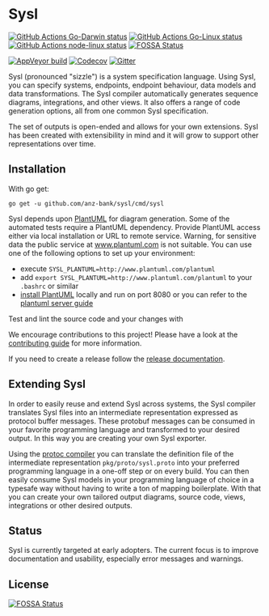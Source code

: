 # Sysl

[![GitHub Actions Go-Darwin status](https://github.com/anz-bank/sysl/workflows/Go-Darwin/badge.svg)](.)
[![GitHub Actions Go-Linux status](https://github.com/anz-bank/sysl/workflows/Go-Linux/badge.svg)](.)
[![GitHub Actions node-linux status](https://github.com/anz-bank/sysl/workflows/node-linux/badge.svg)](.)
[![FOSSA Status](https://app.fossa.io/api/projects/git%2Bgithub.com%2FChloePlanet%2Fsysl.svg?type=shield)](https://app.fossa.io/projects/git%2Bgithub.com%2FChloePlanet%2Fsysl?ref=badge_shield)


[![AppVeyor build](https://img.shields.io/appveyor/ci/anz-bank/sysl/master.svg?logo=appveyor)](https://ci.appveyor.com/project/anz-bank/sysl/branch/master)
[![Codecov](https://img.shields.io/codecov/c/github/anz-bank/sysl/master.svg)](https://codecov.io/gh/anz-bank/sysl/branch/master)
[![Gitter](https://img.shields.io/gitter/room/nwjs/nw.js.svg)](https://gitter.im/anz-bank/sysl)

Sysl (pronounced "sizzle") is a system specification language. Using Sysl, you
can specify systems, endpoints, endpoint behaviour, data models and data
transformations. The Sysl compiler automatically generates sequence diagrams,
integrations, and other views. It also offers a range of code generation
options, all from one common Sysl specification.

The set of outputs is open-ended and allows for your own extensions. Sysl has
been created with extensibility in mind and it will grow to support other
representations over time.

## Installation

With go get:

`go get -u github.com/anz-bank/sysl/cmd/sysl`


Sysl depends upon [PlantUML](http://plantuml.com/) for diagram generation. Some
of the automated tests require a PlantUML dependency. Provide PlantUML access
either via local installation or URL to remote service. Warning, for sensitive
data the public service at www.plantuml.com is not suitable. You can use one of
the following options to set up your environment:

- execute `SYSL_PLANTUML=http://www.plantuml.com/plantuml`
- add `export SYSL_PLANTUML=http://www.plantuml.com/plantuml` to your `.bashrc`
  or similar
- [install PlantUML](http://plantuml.com/starting) locally and run on port
  8080 or you can refer to the [plantuml server guide](docs/plantUML_server.md)

Test and lint the source code and your changes with

We encourage contributions to this project! Please have a look at the
[contributing guide](CONTRIBUTING.md) for more information.

If you need to create a release follow the [release
documentation](docs/releasing.md).


## Extending Sysl

In order to easily reuse and extend Sysl across systems, the Sysl compiler
translates Sysl files into an intermediate representation expressed as protocol
buffer messages. These protobuf messages can be consumed in your favorite
programming language and transformed to your desired output. In this way you are
creating your own Sysl exporter.

Using the [protoc compiler](https://developers.google.com/protocol-buffers/) you
can translate the definition file of the intermediate representation
`pkg/proto/sysl.proto` into your preferred programming language in a one-off
step or on every build. You can then easily consume Sysl models in your
programming language of choice in a typesafe way without having to write a ton
of mapping boilerplate. With that you can create your own tailored output
diagrams, source code, views, integrations or other desired outputs.

## Status

Sysl is currently targeted at early adopters. The current focus is to improve
documentation and usability, especially error messages and warnings.


## License
[![FOSSA Status](https://app.fossa.io/api/projects/git%2Bgithub.com%2FChloePlanet%2Fsysl.svg?type=large)](https://app.fossa.io/projects/git%2Bgithub.com%2FChloePlanet%2Fsysl?ref=badge_large)